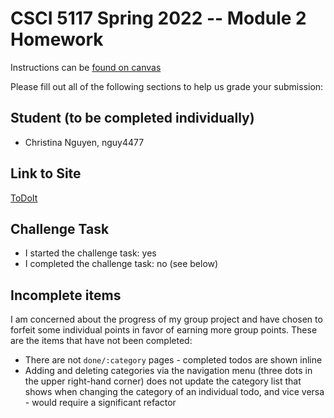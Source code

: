 # CSCI 5117 Spring 2022 -- Module 2 Homework


Instructions can be [found on canvas](https://canvas.umn.edu/courses/291031/pages/homework-2)

Please fill out all of the following sections to help us grade your submission:

## Student (to be completed individually)

* Christina Nguyen, nguy4477

## Link to Site

[ToDoIt](https://todoit-5117.web.app)

## Challenge Task

* I started the challenge task: yes
* I completed the challenge task: no (see below)

## Incomplete items
I am concerned about the progress of my group project and have chosen to forfeit some individual points in favor of earning more group points. These are the items that have not been completed:

* There are not `done/:category` pages - completed todos are shown inline
* Adding and deleting categories via the navigation menu (three dots in the upper right-hand corner) does not update the category list that shows when changing the category of an individual todo, and vice versa - would require a significant refactor

